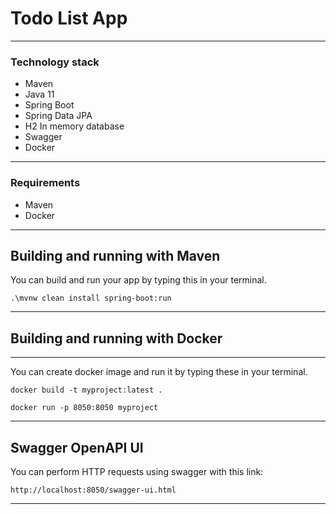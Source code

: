 ﻿# Todo List App

---
### Technology stack
- Maven
- Java 11
- Spring Boot 
- Spring Data JPA
- H2 In memory database
- Swagger
- Docker

---
### Requirements
- Maven
- Docker

---
## Building and running with Maven

You can build and run your app by typing this in your terminal.

`.\mvnw clean install spring-boot:run` 

---

## Building and running with Docker

---

You can create docker image and run it by typing these in your terminal.

`docker build -t myproject:latest .`

`docker run -p 8050:8050 myproject` 

---

## Swagger OpenAPI UI
You can perform HTTP requests using swagger with this link:

`http://localhost:8050/swagger-ui.html`

---
